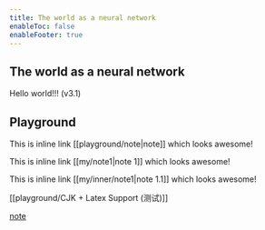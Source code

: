```yaml
---
title: The world as a neural network
enableToc: false
enableFooter: true
---
```


## The world as a neural network

Hello world!!! (v3.1)

## Playground

This is inline link [[playground/note|note]] which looks awesome!

This is inline link [[my/note1|note 1]] which looks awesome!

This is inline link [[my/inner/note1|note 1.1]] which looks awesome!

[[playground/CJK + Latex Support (测试)]]

[note](playground/note)
